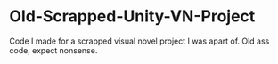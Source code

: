 # Old-Scrapped-Unity-VN-Project
 Code I made for a scrapped visual novel project I was apart of. Old ass code, expect nonsense.
